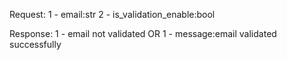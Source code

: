 
Request:
1 - email:str
2 - is_validation_enable:bool


Response:
1 - email not validated
OR
1 - message:email validated successfully
